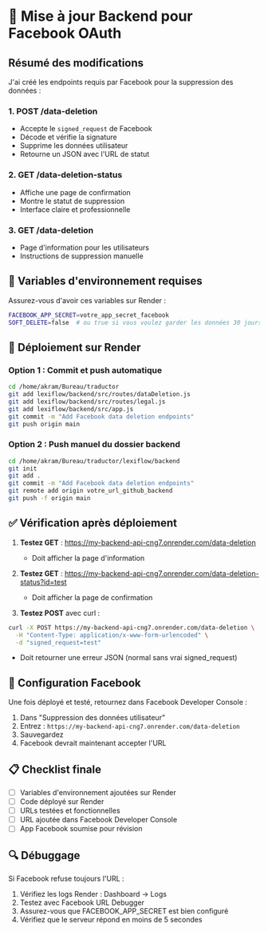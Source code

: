 # 🚀 Mise à jour Backend pour Facebook OAuth

## Résumé des modifications

J'ai créé les endpoints requis par Facebook pour la suppression des données :

### 1. **POST /data-deletion**
- Accepte le `signed_request` de Facebook
- Décode et vérifie la signature
- Supprime les données utilisateur
- Retourne un JSON avec l'URL de statut

### 2. **GET /data-deletion-status**
- Affiche une page de confirmation
- Montre le statut de suppression
- Interface claire et professionnelle

### 3. **GET /data-deletion**
- Page d'information pour les utilisateurs
- Instructions de suppression manuelle

## 📝 Variables d'environnement requises

Assurez-vous d'avoir ces variables sur Render :

```bash
FACEBOOK_APP_SECRET=votre_app_secret_facebook
SOFT_DELETE=false  # ou true si vous voulez garder les données 30 jours
```

## 🔧 Déploiement sur Render

### Option 1 : Commit et push automatique

```bash
cd /home/akram/Bureau/traductor
git add lexiflow/backend/src/routes/dataDeletion.js
git add lexiflow/backend/src/routes/legal.js
git add lexiflow/backend/src/app.js
git commit -m "Add Facebook data deletion endpoints"
git push origin main
```

### Option 2 : Push manuel du dossier backend

```bash
cd /home/akram/Bureau/traductor/lexiflow/backend
git init
git add .
git commit -m "Add Facebook data deletion endpoints"
git remote add origin votre_url_github_backend
git push -f origin main
```

## ✅ Vérification après déploiement

1. **Testez GET** : https://my-backend-api-cng7.onrender.com/data-deletion
   - Doit afficher la page d'information

2. **Testez GET** : https://my-backend-api-cng7.onrender.com/data-deletion-status?id=test
   - Doit afficher la page de confirmation

3. **Testez POST** avec curl :
```bash
curl -X POST https://my-backend-api-cng7.onrender.com/data-deletion \
  -H "Content-Type: application/x-www-form-urlencoded" \
  -d "signed_request=test"
```
   - Doit retourner une erreur JSON (normal sans vrai signed_request)

## 🎯 Configuration Facebook

Une fois déployé et testé, retournez dans Facebook Developer Console :

1. Dans "Suppression des données utilisateur"
2. Entrez : `https://my-backend-api-cng7.onrender.com/data-deletion`
3. Sauvegardez
4. Facebook devrait maintenant accepter l'URL

## 📋 Checklist finale

- [ ] Variables d'environnement ajoutées sur Render
- [ ] Code déployé sur Render
- [ ] URLs testées et fonctionnelles
- [ ] URL ajoutée dans Facebook Developer Console
- [ ] App Facebook soumise pour révision

## 🔍 Débuggage

Si Facebook refuse toujours l'URL :

1. Vérifiez les logs Render : Dashboard → Logs
2. Testez avec Facebook URL Debugger
3. Assurez-vous que FACEBOOK_APP_SECRET est bien configuré
4. Vérifiez que le serveur répond en moins de 5 secondes